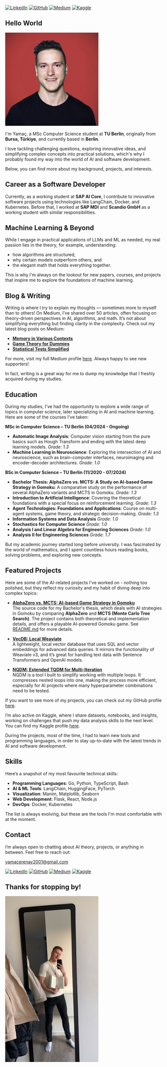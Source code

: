[![LinkedIn](https://img.shields.io/badge/-LinkedIn-0077B5?style=flat-square&logo=LinkedIn&logoColor=white&link=https://www.linkedin.com/in/yamaceay)](https://www.linkedin.com/in/yamaceay) 
[![GitHub](https://img.shields.io/badge/-GitHub-000?style=flat-square&logo=github&logoColor=white&link=https://github.com/yamaceay)](https://github.com/yamaceay)
[![Medium](https://img.shields.io/badge/-Medium-12100E?style=flat-square&logo=medium&logoColor=white&link=https://medium.com/@yamaceay)](https://medium.com/@yamaceay)
[![Kaggle](https://img.shields.io/badge/-Kaggle-20BEFF?style=flat-square&logo=kaggle&logoColor=white&link=https://www.kaggle.com/yamaerenay)](https://www.kaggle.com/yamaerenay)

## Hello World

<img src="me.jpeg" alt="Me" width="300"/>

I'm Yamaç, a MSc Computer Science student at **TU Berlin**, originally from **Bursa, Türkiye**, and currently based in **Berlin**. 

I love tackling challenging questions, exploring innovative ideas, and simplifying complex concepts into practical solutions, which's why I probably found my way into the world of AI and software development.

Below, you can find more about my background, projects, and interests.

## Career as a Software Developer

Currently, as a working student at **SAP AI Core**, I contribute to innovative software projects using technologies like LangChain, Docker, and Kubernetes. Before that, I worked at **SAP MDI** and **Scandio GmbH** as a working student with similar responsibilities.

## Machine Learning & Beyond

While I engage in practical applications of LLMs and ML as needed, my real passion lies in the theory, for example, understanding:
* how algorithms are structured,
* why certain models outperform others, and
* the elegant math that holds everything together.

This is why I'm always on the lookout for new papers, courses, and projects that inspire me to explore the foundations of machine learning.

## Blog & Writing

Writing is where I try to explain my thoughts — sometimes more to myself than to others! On Medium, I’ve shared over 50 articles, often focusing on theory-driven perspectives in AI, algorithms, and math. It’s not about simplifying everything but finding clarity in the complexity. Check out my latest blog posts on Medium:

- **[Memory in Various Contexts](https://medium.com/the-quantastic-journal/weirdest-explanation-of-memory-727147f14ac9)**  
- **[Game Theory for Dummies](https://pub.aimind.so/game-theory-for-dummies-433bc319f7e5)**  
- **[Statistical Tests Simplified](https://yamaceay.medium.com/statistical-tests-simplified-100bf655f482)**  

For more, visit my full Medium profile [here](https://medium.com/@yamaceay). Always happy to see new supporters! 

In fact, writing is a great way for me to dump my knowledge that I freshly acquired during my studies.

## Education

During my studies, I've had the opportunity to explore a wide range of topics in computer science, later specializing in AI and machine learning. Here are some of the courses I've taken:

**MSc in Computer Science – TU Berlin (04/2024 - Ongoing)**
- **Automatic Image Analysis**: Computer vision starting from the pure basics such as Hough Transform and ending with the latest deep learning models. *Grade: 1.3*
- **Machine Learning in Neuroscience**: Exploring the intersection of AI and neuroscience, such as brain-computer interfaces, neuroimaging and encoder-decoder architectures. *Grade: 1.0*

**BSc in Computer Science – TU Berlin (11/2020 - 07/2024)**
- **Bachelor Thesis: AlphaZero vs. MCTS: A Study on AI-based Game Strategy in Gomoku**: A comparative study on the performance of several AlphaZero variants and MCTS in Gomoku. *Grade: 1.3*
- **Introduction to Artificial Intelligence**: Covering the theoretical foundations with a special focus on reinforcement learning. *Grade: 1.3*
- **Agent Technologies: Foundations and Applications**: Course on multi-agent systems, game theory, and strategic decision-making. *Grade: 1.3*
- **Information Systems and Data Analysis** *Grade: 1.0*
- **Stochastics for Computer Science** *Grade: 1.0*
- **Analysis I and Linear Algebra for Engineering Sciences** *Grade: 1.0*
- **Analysis II for Engineering Sciences** *Grade: 1.7*

But my academic journey started long before university. I was fascinated by the world of mathematics, and I spent countless hours reading books, solving problems, and exploring new concepts.

## Featured Projects 

Here are some of the AI-related projects I've worked on - nothing too polished, but they reflect my curiosity and my habit of diving deep into complex topics:

- **[AlphaZero vs. MCTS: AI-based Game Strategy in Gomoku](https://github.com/yamaceay/gomoku)**  
  The source code for my Bachelor's thesis, which deals with AI strategies in Gomoku by comparing **AlphaZero** and **MCTS (Monte Carlo Tree Search)**. The project contains both theoretical and implementation details, and offers a playable AI-powered Gomoku game. See [README.md](https://github.com/yamaceay/gomoku/blob/master/README.md) for more details.
 
- **[VecDB: Local Weaviate](https://github.com/yamaceay/vecDB)**  
  A lightweight, local vector database that uses SQL and vector embeddings for advanced data queries. It mirrors the functionality of Weaviate v3, and it’s great for handling text data with Sentence Transformers and OpenAI models.

- **[NQDM: Extended TQDM for Multi-Iteration](https://github.com/yamaceay/NQDM)**  
  NQDM is a tool I built to simplify working with multiple loops. It compresses nested loops into one, making the process more efficient, especially for AI projects where many hyperparameter combinations need to be tested.

If you want to see more of my projects, you can check out my GitHub profile [here](https://www.github.com/yamaceay).

I’m also active on Kaggle, where I share datasets, notebooks, and insights, working on challenges that push my data analysis skills to the next level. You can find my Kaggle profile [here](https://www.kaggle.com/yamaerenay).

During the projects, most of the time, I had to learn new tools and programming languages, in order to stay up-to-date with the latest trends in AI and software development.

## Skills  

Here’s a snapshot of my most favourite technical skills:

- **Programming Languages**: Go, Python, TypeScript, Bash  
- **AI & ML Tools**: LangChain, HuggingFace, PyTorch
- **Visualization**: Manim, Matplotlib, Seaborn
- **Web Development**: Flask, React, Node.js
- **DevOps**: Docker, Kubernetes

The list is always evolving, but these are the tools I'm most comfortable with at the moment.

## Contact  
I’m always open to chatting about AI theory, projects, or anything in between. Feel free to reach out:

[yamacerenay2001@gmail.com](mailto:yamacerenay2001@gmail.com)

[![LinkedIn](https://img.shields.io/badge/-LinkedIn-0077B5?style=flat-square&logo=LinkedIn&logoColor=white&link=https://www.linkedin.com/in/yamaceay)](https://www.linkedin.com/in/yamaceay) 
[![GitHub](https://img.shields.io/badge/-GitHub-000?style=flat-square&logo=github&logoColor=white&link=https://github.com/yamaceay)](https://github.com/yamaceay)
[![Medium](https://img.shields.io/badge/-Medium-12100E?style=flat-square&logo=medium&logoColor=white&link=https://medium.com/@yamaceay)](https://medium.com/@yamaceay)
[![Kaggle](https://img.shields.io/badge/-Kaggle-20BEFF?style=flat-square&logo=kaggle&logoColor=white&link=https://www.kaggle.com/yamaerenay)](https://www.kaggle.com/yamaerenay)

## Thanks for stopping by!

<img src="me_fun.jpeg" alt="Me" width=300/>